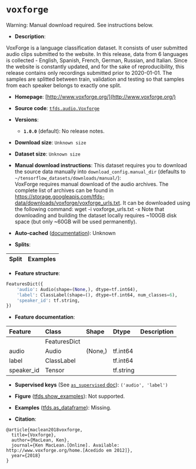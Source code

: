 <div itemscope itemtype="http://schema.org/Dataset">
  <div itemscope itemprop="includedInDataCatalog" itemtype="http://schema.org/DataCatalog">
    <meta itemprop="name" content="TensorFlow Datasets" />
  </div>
  <meta itemprop="name" content="voxforge" />
  <meta itemprop="description" content="VoxForge is a language classification dataset. It consists of user submitted&#10;audio clips submitted to the website. In this release, data from 6 languages&#10;is collected - English, Spanish, French, German, Russian, and Italian.&#10;Since the website is constantly updated, and for the sake of reproducibility,&#10;this release contains only recordings submitted prior to 2020-01-01.&#10;The samples are splitted between train, validation and testing so that samples&#10;from each speaker belongs to exactly one split.&#10;&#10;To use this dataset:&#10;&#10;```python&#10;import tensorflow_datasets as tfds&#10;&#10;ds = tfds.load(&#x27;voxforge&#x27;, split=&#x27;train&#x27;)&#10;for ex in ds.take(4):&#10;  print(ex)&#10;```&#10;&#10;See [the guide](https://www.tensorflow.org/datasets/overview) for more&#10;informations on [tensorflow_datasets](https://www.tensorflow.org/datasets).&#10;&#10;" />
  <meta itemprop="url" content="https://www.tensorflow.org/datasets/catalog/voxforge" />
  <meta itemprop="sameAs" content="http://www.voxforge.org/" />
  <meta itemprop="citation" content="@article{maclean2018voxforge,&#10;  title={Voxforge},&#10;  author={MacLean, Ken},&#10;  journal={Ken MacLean.[Online]. Available: http://www.voxforge.org/home.[Acedido em 2012]},&#10;  year={2018}&#10;}" />
</div>

# `voxforge`


Warning: Manual download required. See instructions below.

*   **Description**:

VoxForge is a language classification dataset. It consists of user submitted
audio clips submitted to the website. In this release, data from 6 languages is
collected - English, Spanish, French, German, Russian, and Italian. Since the
website is constantly updated, and for the sake of reproducibility, this release
contains only recordings submitted prior to 2020-01-01. The samples are splitted
between train, validation and testing so that samples from each speaker belongs
to exactly one split.

*   **Homepage**: [http://www.voxforge.org/](http://www.voxforge.org/)

*   **Source code**:
    [`tfds.audio.Voxforge`](https://github.com/tensorflow/datasets/tree/master/tensorflow_datasets/audio/voxforge.py)

*   **Versions**:

    *   **`1.0.0`** (default): No release notes.

*   **Download size**: `Unknown size`

*   **Dataset size**: `Unknown size`

*   **Manual download instructions**: This dataset requires you to
    download the source data manually into `download_config.manual_dir`
    (defaults to `~/tensorflow_datasets/downloads/manual/`):<br/>
    VoxForge requires manual download of the audio archives. The complete list of
    archives can be found in https://storage.googleapis.com/tfds-data/downloads/voxforge/voxforge_urls.txt. It can be downloaded using the following command:
    wget -i voxforge_urls.txt -x
    Note that downloading and building the dataset locally requires ~100GB disk
    space (but only ~60GB will be used permanently).

*   **Auto-cached**
    ([documentation](https://www.tensorflow.org/datasets/performances#auto-caching)):
    Unknown

*   **Splits**:

Split | Examples
:---- | -------:

*   **Feature structure**:

```python
FeaturesDict({
    'audio': Audio(shape=(None,), dtype=tf.int64),
    'label': ClassLabel(shape=(), dtype=tf.int64, num_classes=6),
    'speaker_id': tf.string,
})
```

*   **Feature documentation**:

Feature    | Class        | Shape   | Dtype     | Description
:--------- | :----------- | :------ | :-------- | :----------
           | FeaturesDict |         |           |
audio      | Audio        | (None,) | tf.int64  |
label      | ClassLabel   |         | tf.int64  |
speaker_id | Tensor       |         | tf.string |

*   **Supervised keys** (See
    [`as_supervised` doc](https://www.tensorflow.org/datasets/api_docs/python/tfds/load#args)):
    `('audio', 'label')`

*   **Figure**
    ([tfds.show_examples](https://www.tensorflow.org/datasets/api_docs/python/tfds/visualization/show_examples)):
    Not supported.

*   **Examples**
    ([tfds.as_dataframe](https://www.tensorflow.org/datasets/api_docs/python/tfds/as_dataframe)):
    Missing.

*   **Citation**:

```
@article{maclean2018voxforge,
  title={Voxforge},
  author={MacLean, Ken},
  journal={Ken MacLean.[Online]. Available: http://www.voxforge.org/home.[Acedido em 2012]},
  year={2018}
}
```

